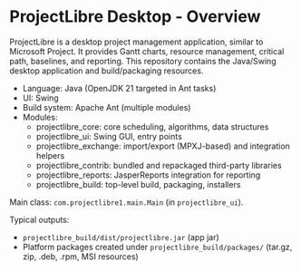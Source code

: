 # ProjectLibre Desktop - Overview

ProjectLibre is a desktop project management application, similar to Microsoft Project. It provides Gantt charts, resource management, critical path, baselines, and reporting. This repository contains the Java/Swing desktop application and build/packaging resources.

- Language: Java (OpenJDK 21 targeted in Ant tasks)
- UI: Swing
- Build system: Apache Ant (multiple modules)
- Modules:
  - projectlibre_core: core scheduling, algorithms, data structures
  - projectlibre_ui: Swing GUI, entry points
  - projectlibre_exchange: import/export (MPXJ-based) and integration helpers
  - projectlibre_contrib: bundled and repackaged third-party libraries
  - projectlibre_reports: JasperReports integration for reporting
  - projectlibre_build: top-level build, packaging, installers

Main class: `com.projectlibre1.main.Main` (in `projectlibre_ui`).

Typical outputs:
- `projectlibre_build/dist/projectlibre.jar` (app jar)
- Platform packages created under `projectlibre_build/packages/` (tar.gz, zip, .deb, .rpm, MSI resources)
